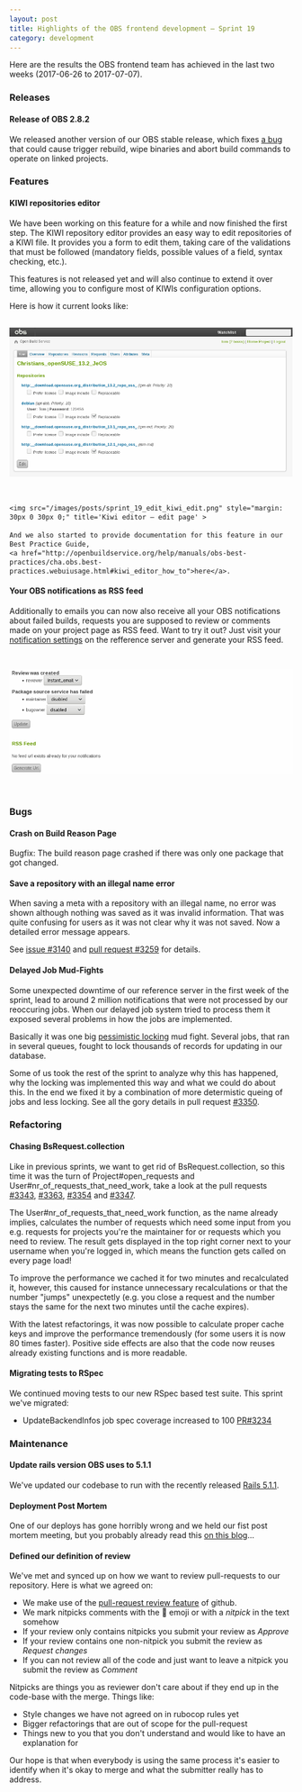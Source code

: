 ```yaml
---
layout: post
title: Highlights of the OBS frontend development – Sprint 19
category: development
---
```

<p>
  Here are the results the OBS frontend team has achieved in the last two weeks (2017-06-26 to 2017-07-07).
</p>

<h3>Releases</h3>

<h4>Release of OBS 2.8.2</h4>
<p>
  We released another version of our OBS stable release, which fixes
  <a href='https://github.com/openSUSE/open-build-service/issues/3066'>a bug</a> that could cause
  trigger rebuild, wipe binaries and abort build commands to operate on linked projects.
</p>

<h3>Features</h3>

<h4>KIWI repositories editor</h4>
  <p>
    We have been working on this feature for a while and now finished the first step. The KIWI repository
    editor provides an easy way to edit repositories of a KIWI file. It provides you a form to edit them,
    taking care of the validations that must be followed (mandatory fields, possible values of a field, syntax 
    checking, etc.).
  </p>

  <p>
    This features is not released yet and will also continue to extend it over time, allowing you to configure
    most of KIWIs configuration options.
  </p>

  <p>
    Here is how it current looks like:
    <img src="/images/posts/sprint_19_edit_kiwi_show.png" style="margin: 30px 0 30px 0;" title='Kiwi editor – show page' >

    <img src="/images/posts/sprint_19_edit_kiwi_edit.png" style="margin: 30px 0 30px 0;" title='Kiwi editor – edit page' >

    And we also started to provide documentation for this feature in our Best Practice Guide, 
    <a href="http://openbuildservice.org/help/manuals/obs-best-practices/cha.obs.best-practices.webuiusage.html#kiwi_editor_how_to">here</a>.
</p>

<h4>Your OBS notifications as RSS feed</h4>
<p>
  Additionally to emails you can now also receive all your OBS notifications about failed builds,
  requests you are supposed to review or comments made on your project page as RSS feed.
  Want to try it out? Just visit your <a href="https://build.opensuse.org/user/notifications">notification settings</a>
on the refference server and generate your RSS feed.
</p>

<img src="/images/posts/sprint_19_rss_feed_notifications.png" style="margin: 30px 0 30px 0;" >

<h3>Bugs</h3>

<h4>Crash on Build Reason Page</h4>
<p>
  Bugfix: The build reason page crashed if there was only one package that got changed.
</p>

<h4>Save a repository with an illegal name error</h4>
<p>
  When saving a meta with a repository with an illegal name, no error was shown although
  nothing was saved as it was invalid information. That was quite confusing for users as it 
  was not clear why it was not saved. Now a detailed error message appears.
</p>

<p>
  See <a href="https://github.com/openSUSE/open-build-service/issues/3140">issue #3140</a> and
  <a href="https://github.com/openSUSE/open-build-service/pull/3259">pull request #3259</a> for
  details.
</p>

<h4>Delayed Job Mud-Fights</h4>
<p>
  Some unexpected downtime of our reference server in the first week of the sprint, lead to around 2 million
  notifications that were not processed by our reoccuring jobs. When our delayed job system tried to process them 
  it exposed several problems in how the jobs are implemented.
</p>

<p>
  Basically it was one big
  <a href="http://api.rubyonrails.org/classes/ActiveRecord/Locking/Pessimistic.html">pessimistic locking</a>
  mud fight. Several jobs, that ran in several queues, fought to lock thousands of records for updating in our database.
</p>

<p>
  Some of us took the rest of the sprint to analyze why this has happened, why the locking was implemented this way and
  what we could do about this. In the end we fixed it by a combination of more determistic queing of jobs and less locking.
  See all the gory details in pull request <a href="https://github.com/openSUSE/open-build-service/pull/3350">#3350</a>.
</p>

<h3>Refactoring</h3>

<h4>Chasing BsRequest.collection</h4>
<p>
Like in previous sprints, we want to get rid of BsRequest.collection, so this time it was the turn
of Project#open_requests and User#nr_of_requests_that_need_work, take a look at the pull requests
<a href='https://github.com/openSUSE/open-build-service/pull/3343'>#3343</a>,
<a href='https://github.com/openSUSE/open-build-service/pull/3363'>#3363</a>,
<a href='https://github.com/openSUSE/open-build-service/pull/3354'>#3354</a> and
<a href='https://github.com/openSUSE/open-build-service/pull/3347'>#3347</a>.
</p>

<p>
  The User#nr_of_requests_that_need_work function, as the name already implies, calculates the number of requests which need some input from you 
  e.g. requests for projects you're the maintainer for or requests which you need to review. The result gets displayed in the top right corner next to your username when you're logged in,
  which means the function gets called on every page load!
</p>

<p>
  To improve the performance we cached it for two minutes and recalculated it, however, this caused for instance
  unnecessary recalculations or that the number "jumps" unexpectetly (e.g. you close a request and the number stays the same for the next two minutes until the cache expires).
</p>

<p>
  With the latest refactorings, it was now possible to calculate proper cache keys and improve the performance tremendously (for some users it is now 80 times faster).
  Positive side effects are also that the code now reuses already existing functions and is more readable.
</p>

<h4>Migrating tests to RSpec</h4>
<p>
  We continued moving tests to our new RSpec based test suite. This sprint we've
  migrated:
</p>
<ul>
  <li>
    UpdateBackendInfos job spec coverage increased to 100
    <a href="https://github.com/openSUSE/open-build-service/pull/3234">PR#3234</a>
  </li>
</ul>


<h3>Maintenance</h3>
<h4>Update rails version OBS uses to 5.1.1</h4>
  We've updated our codebase to run with the recently released
  <a href='http://weblog.rubyonrails.org/2017/5/12/Rails-5-0-3-and-5-1-1-have-been-released/'>Rails 5.1.1</a>.
<p>

<h4>Deployment Post Mortem</h4>
<p>
  One of our deploys has gone horribly wrong and we held our fist post mortem meeting, but you probably
  already read this <a href="/2017/07/04/post-mortem-1/">on this blog</a>...
</p>

<h4>Defined our definition of review</h4>
<p>
  We've met and synced up on how we want to review pull-requests to our repository. 
  Here is what we agreed on:
</p>
<ul>    
  <li>
    We make use of the <a href="https://help.github.com/articles/about-pull-request-reviews/">pull-request review feature</a> of github.
  </li>
  <li>
    We mark nitpicks comments with the <g-emoji alias="thought_balloon" fallback-src="/images/posts/sprint_19_thought_icon.png" ios-version="6.0">💭</g-emoji> emoji or with a <em>nitpick</em> in the text somehow
  </li>
  <li>
    If your review only contains nitpicks you submit your review as <em>Approve</em>
  </li>
  <li>
    If your review contains one non-nitpick you submit the review as <em>Request changes</em>
  </li>
  <li>
    If you can not review all of the code and just want to leave a nitpick you submit the review as <em>Comment</em>
  </li>
</ul>
<p>
  Nitpicks are things you as reviewer don't care about if they end up in the code-base with the merge.
  Things like:
</p>
<ul>
  <li>Style changes we have not agreed on in rubocop rules yet</li>
  <li>Bigger refactorings that are out of scope for the pull-request</li>
  <li>Things new to you that you don't understand and would like to have an explanation for</li>
</ul>

<p>Our hope is that when everybody is using the same process it's easier to identify when it's okay to merge and
what the submitter really has to address.</p>
